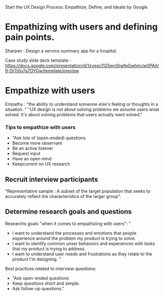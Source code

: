 Start the UX Design Process: Empathize, Define, and Ideate
by Google

# Empathizing with users and defining pain points. 

Sharpen : Design a service summary app for a hospital. 


Case study slide deck template : https://docs.google.com/presentation/d/1zyqoc1125wnStwfpGwhmJw0PAjtr9-Dt7i0o7a7DYGw/template/preview

# Empathize with users
Empathy : "the ability to understand someone else's feeling or thoughts in a situation. "
"UX design is not about solving problems we assume users wnat solved. It's about solving problems that users actually want solved."

### Tips to empathize with users 
- "Ask lots of (open-ended) questions
- Become more observant
- Be an active listener 
- Request input
- Have an open mind
- Keepcurrent on UX research

## Recruit interview participants
"Representative sample : A subset of the target population that seeks to accurately reflect the characteristics of the larger group". 

## Determine research goals and questions

Researchs goals "when it comes to empathizing with users":
"
- I want to understand the processes and emotions that people experience around the problem my product is trying to solve. 
- I want to identify common unser behaviors and experiences with tasks that my product is trying to address. 
- I want to understand user needs and frustrations as they relate to the product I'm designing. "

Best practices related to interview questions:
- "Ask open-ended questions
- Keep questions short and simple. 
- Ask follow-up questions."
